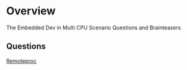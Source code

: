 
# Overview 

The Embedded Dev in Multi CPU Scenario Questions and Brainteasers 

## Questions 

[Remoteproc](remoteproc.1md)













